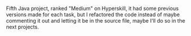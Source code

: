 Fifth Java project, ranked "Medium" on Hyperskill, it had some previous versions made for each task, but I refactored the code instead of maybe commenting it out and letting it be in the source file, maybe I'll do so in the next projects.
